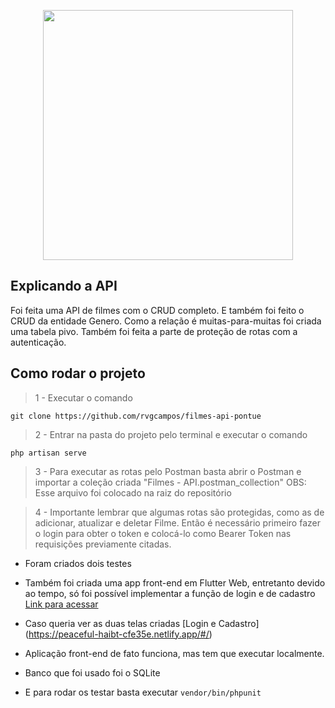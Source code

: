 <p align="center"><a href="https://laravel.com" target="_blank"><img src="https://raw.githubusercontent.com/laravel/art/master/logo-lockup/5%20SVG/2%20CMYK/1%20Full%20Color/laravel-logolockup-cmyk-red.svg" width="400"></a></p>

## Explicando a API
Foi feita uma API de filmes com o CRUD completo. E também foi feito o CRUD da entidade Genero. Como a relação é muitas-para-muitas foi criada uma tabela pivo. Também foi feita a parte de proteção de rotas com a autenticação.

## Como rodar o projeto

>1 - Executar o comando

```
git clone https://github.com/rvgcampos/filmes-api-pontue
```

>2 - Entrar na pasta do projeto pelo terminal e executar o comando

```
php artisan serve
```

>3 - Para executar as rotas pelo Postman basta abrir o Postman e importar a coleção criada "Filmes - API.postman_collection"
OBS: Esse arquivo foi colocado na raiz do repositório

>4 - Importante lembrar que algumas rotas são protegidas, como as de adicionar, atualizar e deletar Filme. Então é necessário primeiro fazer o login para obter o token e colocá-lo como Bearer Token nas requisições previamente citadas.

* Foram criados dois testes 

* Também foi criada uma app front-end em Flutter Web, entretanto devido ao tempo, só foi possível implementar a função de login e de cadastro
[Link para acessar](https://github.com/rvgcampos/flutter_web_api_pontue)

* Caso queria ver as duas telas criadas [Login e Cadastro] (https://peaceful-haibt-cfe35e.netlify.app/#/)

* Aplicação front-end de fato funciona, mas tem que executar localmente.

* Banco que foi usado foi o SQLite

* E para rodar os testar basta executar ``` vendor/bin/phpunit ```